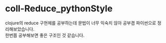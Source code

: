 # coll-Reduce_pythonStyle   

clojure의 reduce 구현체를 공부하는데 문법이 너무 익숙치 않아 공부겸 파이썬으로 정리해보았습니다.   
한번쯤 공부해보면 좋은 구조인 것 같습니다.
